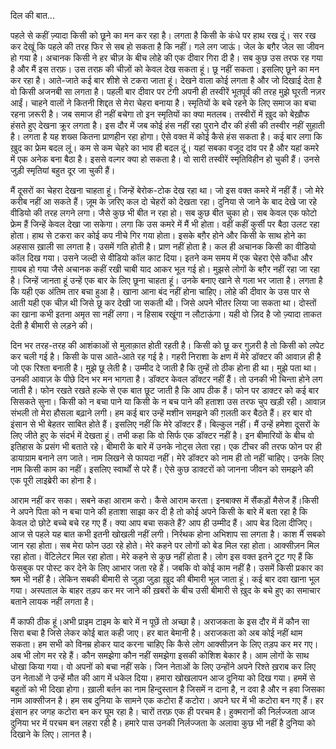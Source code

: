दिल की बात...

पहले से कहीं ज़्यादा किसी को छूने का मन कर रहा है। लगता है किसी के कंधे पर हाथ रख दूं। सर रख कर देखूं कि पहले की तरह फिर से सब हो सकता है कि नहीं। गले लग जाऊं। जेल के बग़ैर जेल सा जीवन हो गया है। अचानक किसी ने हर चीज़ के बीच लोहे की एक दीवार गिरा दी है। सब कुछ उस तरफ रह गया है और मैं इस तरफ़। उस तरफ़ की चीज़ों को केवल देख सकता हूं। छू नहीं सकता। इसलिए छूने का मन कर रहा है। आते-जाते कई बार शीशे से टकरा जाता हूं। देखने वाला कोई लगता है और जो दिखाई देता है वो किसी अजनबी सा लगता है। पहली बार दीवार पर टंगी अपनी ही तस्वीरें भूतपूर्व की तरह मुझे घूरती नज़र आईं। चाहने वालों ने कितनी शिद्दत से मेरा चेहरा बनाया है। स्मृतियों के बचे रहने के लिए समाज का बचा रहना ज़रूरी है। जब समाज ही नहीं बचेगा तो इन स्मृतियों का क्या मतलब। तस्वीरों में ख़ुद को बेख़ौफ हंसते हुए देखना क्रूर लगता है। इस दौर में जब कोई हंस नहीं रहा पुराने दौर की हंसी की तस्वीर नहीं सुहाती है। लगता है यह शख्स कितना प्राणहीन रहा होगा। ऐसे वक्त में कोई कैसे हंस सकता है। कई बार लगा कि ख़ुद का फ्रेम बदल लूं। कम से कम चेहरे का भाव ही बदल दूं। यहां सबका वजूद दांव पर है और यहां कमरे में एक अनेक बना बैठा है। इससे वल्गर क्या हो सकता है। वो सारी तस्वीरें स्मृतिविहीन हो चुकी हैं। उनसे जुड़ी स्मृतियां बहुत दूर जा चुकी हैं।

मैं दूसरों का चेहरा देखना चाहता हूं। जिन्हें बेरोक-टोक देख रहा था। जो इस वक्त कमरे में नहीं हैं। जो मेरे करीब नहीं आ सकते हैं। ज़ूम के ज़रिए कल दो चेहरों को देखता रहा। दुनिया से जाने के बाद देखे जा रहे वीडियो की तरह लगने लगा। जैसे कुछ भी बीत न रहा हो। सब कुछ बीत चुका हो। सब केवल एक फोटो फ्रेम हैं जिन्हें केवल देखा जा सकेगा। लगा कि उस कमरे में मैं भी होता। वहीं कहीं कुर्सी पर बैठा उलट रहा होता। हाथ से टकरा कर कोई कप नीचे गिर गया होता। इसके बग़ैर होने और किसी के साथ होने का अहसास ख़ाली सा लगता है। उसमें गति होती है। प्राण नहीं होता है। कल ही अचानक किसी का वीडियो कॉल दिख गया। उसने जल्दी से वीडियो कॉल काट दिया। इतने कम समय में एक चेहरा ऐसे कौंधा और ग़ायब हो गया जैसे अचानक कहीं रखी चाबी याद आकर भूल गई हो। मुझसे लोगों के बग़ैर नहीं रहा जा रहा है। जिन्हें जानता हूं उन्हें एक बार के लिए छूना चाहता हूं। उनके बनाए खाने से गला भर जाता है। लगता है कि यही एक अंतिम तार बचा हुआ है। खाना आना बंद नहीं होना चाहिए। लोहे की दीवार के उस पार से आती यही एक चीज़ थी जिसे छू कर देखी जा सकती थी। जिसे अपने भीतर लिया जा सकता था। दोस्तों का खाना कभी इतना अमृत सा नहीं लगा। न हिसाब रखूंगा न लौटाऊंगा। यही वो ज़िद है जो ज़्यादा ताकत देती है बीमारी से लड़ने की।

दिन भर तरह-तरह की आशंकाओं से मुलाक़ात होती रहती है। किसी को छू कर गुज़री है तो किसी को लपेट कर चली गई है। किसी के पास आते-आते रह गई है। गहरी निराशा के क्षण में मेरे डॉक्टर की आवाज़ ही है जो एक रिश्ता बनाती है। मुझे छू लेती है। उम्मीद दे जाती है कि तुम्हें तो ठीक होना ही था। मुझे पता था। उनकी आवाज़ के पीछे दिन भर मन भागता है। डॉक्टर केवल डॉक्टर नहीं हैं। तो उनकी भी चिन्ता होने लग जाती है। फोन रखते रखते हल्के से एक बात छूट जाती है कि आप ठीक हैं। फोन पर डाक्टर को कई बार सिसकते सुना। किसी को न बचा पाने या किसी के न बच पाने की हताशा उस तरफ चुप खड़ी रही। आवाज़ संभली तो मेरा हौसला बढ़ाने लगी। हम कई बार उन्हें मशीन समझने की ग़लती कर बैठते हैं। हर बार वो इंसान से भी बेहतर साबित होते हैं। इसलिए नहीं कि मेरे डॉक्टर हैं। बिल्कुल नहीं। मैं उन्हें हमेशा दूसरों के लिए जीते हुए के संदर्भ में देखता हूं। तभी कहा कि वो सिर्फ एक डॉक्टर नहीं है। इन बीमारियों के बीच वो इतिहास के प्रसंग भी बताते रहे। बीमारी के बारे में उनके नोट्स लेता रहा। एक टीचर की तरफ फोन पर ही डायाग्राम बनाने लग जाते। नाम लिखने से फायदा नहीं। मेरे डॉक्टर को नाम ही तो नहीं चाहिए। उनके लिए नाम किसी काम का नहीं। इसलिए स्वार्थों से परे हैं। ऐसे कुछ डाक्टरों को जानना जीवन को समझने की एक पूरी लाइब्रेरी का होना है।

आराम नहीं कर सका। सबने कहा आराम करो। कैसे आराम करता। इनबाक्स में सैंकड़ों मैसेज हैं।किसी ने अपने पिता को न बचा पाने की हताशा साझा कर दी है तो कोई अपने किसी के बारे में बता रहा है कि केवल दो छोटे बच्चे बचे रह गए हैं। क्या आप बचा सकते हैं? आप ही उम्मीद हैं। आप बेड दिला दीजिए। आज से पहले यह बात कभी इतनी खोखली नहीं लगी। निर्रथक होना अभिशाप सा लगता है। काश मैंं सबको जान रहा होता। सब मेरा फोन उठा रहे होते। मेरे कहने पर लोगों को बेड मिल रहा होता। आक्सीज़न मिल रहा होता। वेंटिलेटर मिल रहा होता। मेरे कहने से कुछ नहीं होता है। लोग इस वक्त इतने टूट गए हैं कि फेसबुक पर पोस्ट कर देने के लिए आभार जता रहे हैं। जबकि वो कोई काम नहीं है। उसमें किसी प्रकार का श्रम भी नहीं है। लेकिन सबकी बीमारी से जुड़ा जुड़ा ख़ुद की बीमारी भूल जाता हूं। कई बार दवा खाना भूल गया। अस्पताल के बाहर तड़प कर मर जाने की ख़बरों के बीच उसी बीमारी से ख़ुद के बचे हुए का समाचार बताने लायक नहीं लगता है।

मैं काफी ठीक हूं।अभी प्राइम टाइम के बारे में न पूछें तो अच्छा है। अराजकता के इस दौर में में कौन सा सिरा बचा है जिसे लेकर कोई बात कही जाए। हर बात बेमानी है। अराजकता को अब कोई नहीं थाम सकता। हम सभी को विनम्र होकर याद करना चाहिए कि कैसे लोग आक्सीज़न के लिए तड़प कर मर गए। अब भी लोग मर रहे हैं। कौन समझेगा कौन नहीं समझेगा इसकी कोशिश बेकार है। आम लोगों के साथ धोखा किया गया। वो अपनों को बचा नहीं सके। जिन नेताओं के लिए उन्होंने अपने रिश्ते ख़राब कर लिए उन नेताओं ने उन्हें मौत की आग में धकेल दिया। हमारा खोखलापन आज दुनिया को दिख गया। हममें से बहुतों को भी दिखा होगा। ख़ाली बर्तन का नाम हिन्दुस्तान है जिसमें न दाना है, न दवा है और न हवा जिसका नाम आक्सीजन है। हम सब दुनिया के सामने एक कटोरा हैं कटोरा। अपने घर में भी कटोरा बन गए हैं। हर इंसान हर जगह कटोरा बन कर घूम रहा है। चारों तरफ़ एक ही परचम है। हुक्मरानों की निर्लज्जता आज दुनिया भर में परचम बन लहरा रही है। हमारे पास उनकी निर्लज्जता के अलावा कुछ भी नहीं है दुनिया को दिखाने के लिए। लानत है।